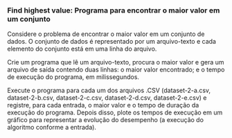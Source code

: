 ### Find highest value: Programa para encontrar o maior valor em um conjunto

Considere o problema de encontrar o maior valor em um conjunto de dados. O conjunto de dados é representado por um arquivo-texto e cada elemento do conjunto está em uma linha do arquivo.

Crie um programa que lê um arquivo-texto, procura o maior valor e gera um arquivo de saída contendo duas linhas: o maior valor encontrado; e o tempo de execução do programa, em milissegundos.

Execute o programa para cada um dos arquivos .CSV (dataset-2-a.csv, dataset-2-b.csv, dataset-2-c.csv, dataset-2-d.csv, dataset-2-e.csv) e registre, para cada entrada, o maior valor e o tempo de duração da execução do programa. Depois disso, plote os tempos de execução em um gráfico para representar a evolução do desempenho (a execução do algoritmo conforme a entrada).